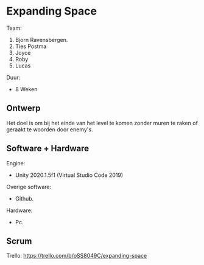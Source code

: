 # Expanding Space

Team:
1. Bjorn Ravensbergen.
2. Ties Postma
3. Joyce
4. Roby
5. Lucas

Duur:
- 8 Weken

## Ontwerp
Het doel is om bij het einde van het level te komen zonder muren te raken of geraakt te woorden door enemy's.

## Software + Hardware
Engine:
- Unity 2020.1.5f1 (Virtual Studio Code 2019)

Overige software:
- Github.

Hardware:
- Pc.

## Scrum
Trello: https://trello.com/b/oSS8049C/expanding-space
